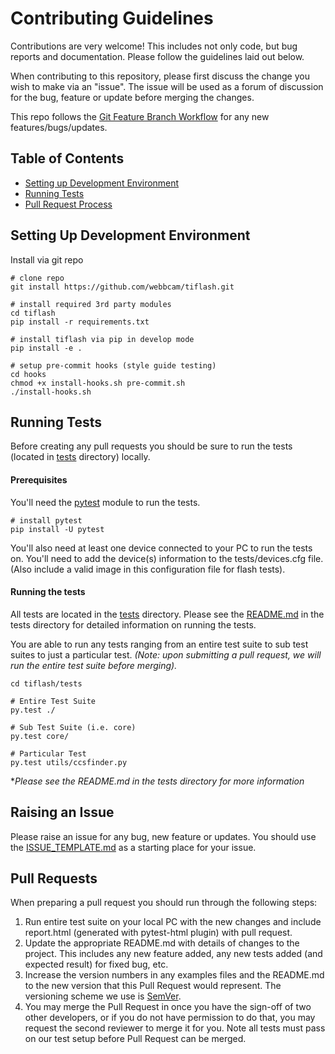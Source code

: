 # Contributing Guidelines

Contributions are very welcome! This includes not only code, but bug reports and documentation. Please follow the guidelines laid out below.

When contributing to this repository, please first discuss the change you wish to make via an "issue". The issue will be used as a forum of discussion for the bug, feature or update before merging the changes.

This repo follows the [Git Feature Branch Workflow](https://www.atlassian.com/git/tutorials/comparing-workflows/feature-branch-workflow)
for any new features/bugs/updates.

## Table of Contents
* [Setting up Development Environment](#setting-up-development-environment)
* [Running Tests](#running-tests)
* [Pull Request Process](#pull-request-process)

## Setting Up Development Environment
Install via git repo

```
# clone repo
git install https://github.com/webbcam/tiflash.git

# install required 3rd party modules
cd tiflash
pip install -r requirements.txt

# install tiflash via pip in develop mode
pip install -e .

# setup pre-commit hooks (style guide testing)
cd hooks
chmod +x install-hooks.sh pre-commit.sh
./install-hooks.sh
```

## Running Tests

Before creating any pull requests you should be sure to run the tests (located in [tests](tests) directory) locally.

#### Prerequisites
You'll need the [pytest](https://docs.pytest.org/en/latest/) module to run the tests.
```
# install pytest
pip install -U pytest
```
You'll also need at least one device connected to your PC to run the tests on. You'll need to add the device(s) information to the tests/devices.cfg file. (Also include a valid image in this configuration file for flash tests).

#### Running the tests
All tests are located in the [tests](tests) directory. Please see the [README.md](tests/README.md) in the tests directory for detailed information on running the tests.

You are able to run any tests ranging from an entire test suite to sub test suites to just a particular test. *(Note: upon submitting a pull request, we will run the entire test suite before merging).*
```
cd tiflash/tests

# Entire Test Suite
py.test ./

# Sub Test Suite (i.e. core)
py.test core/

# Particular Test
py.test utils/ccsfinder.py
```
**Please see the README.md in the tests directory for more information*

## Raising an Issue
Please raise an issue for any bug, new feature or updates. You should use the [ISSUE_TEMPLATE.md](ISSUE_TEMPLATE.md) as a starting place for your issue.


## Pull Requests
When preparing a pull request you should run through the following steps:

1. Run entire test suite on your local PC with the new changes and include report.html (generated with pytest-html plugin) with pull request.
2. Update the appropriate README.md with details of changes to the project. This includes any new feature added, any new tests added (and expected result) for fixed bug, etc.
3. Increase the version numbers in any examples files and the README.md to the new version that this Pull Request would represent. The versioning scheme we use is [SemVer](http://semver.org/).
4. You may merge the Pull Request in once you have the sign-off of two other developers, or if you do not have permission to do that, you may request the second reviewer to merge it for you. Note all tests must pass on our test setup before Pull Request can be merged.

